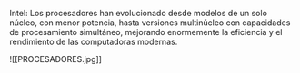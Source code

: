 Intel: Los procesadores han evolucionado desde modelos de un solo núcleo, con menor potencia, hasta versiones multinúcleo con capacidades de procesamiento simultáneo, mejorando enormemente la eficiencia y el rendimiento de las computadoras modernas.


![[PROCESADORES.jpg]]